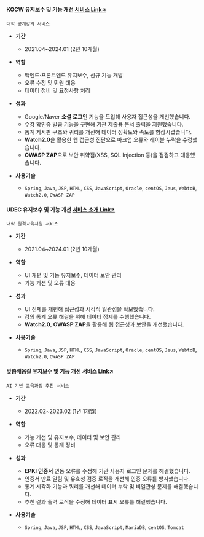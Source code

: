 #### KOCW 유지보수 및 기능 개선 [서비스 Link↗](https://www.kocw.net/)
`대학 공개강의 서비스`
  
- **기간**
  - 2021.04~2024.01 (2년 10개월) 

- **역할**
  - 백엔드·프론트엔드 유지보수, 신규 기능 개발
  - 오류 수정 및 민원 대응
  - 데이터 정비 및 요청사항 처리

- **성과**
  - Google/Naver **소셜 로그인** 기능을 도입해 사용자 접근성을 개선했습니다.
  - 수강 확인증 발급 기능을 구현해 기관 제출용 문서 출력을 지원했습니다.
  - 통계 게시판 구조와 쿼리를 개선해 데이터 정확도와 속도를 향상시켰습니다.
  - **Watch2.0**을 활용한 웹 접근성 진단으로 마크업 오류와 레이블 누락을 수정했습니다.
  - **OWASP ZAP**으로 보안 취약점(XSS, SQL Injection 등)을 점검하고 대응했습니다.

- **사용기술**
  - `Spring`, `Java`, `JSP`, `HTML`, `CSS`, `JavaScript`, `Oracle`, `centOS`, `Jeus`, `WebtoB`, `Watch2.0`, `OWASP ZAP`
 

#### UDEC 유지보수 및 기능 개선 [서비스 소개 Link↗](http://kocw-n.xcache.kinxcdn.com/etc/resource/1.%20%ED%86%B5%ED%95%A9%20%EB%88%84%EB%A6%AC%EC%A7%91(%ED%99%88%ED%8E%98%EC%9D%B4%EC%A7%80)%20%EC%9D%B4%EC%9A%A9%20%EA%B0%80%EC%9D%B4%EB%93%9C_%EC%88%98%EC%A0%95.pdf)
`대학 원격교육지원 서비스`
  
- **기간**
  - 2021.04~2024.01 (2년 10개월) 

- **역할**
  - UI 개편 및 기능 유지보수, 데이터 보안 관리
  - 기능 개선 및 오류 대응

- **성과**
  - UI 전체를 개편해 접근성과 시각적 일관성을 확보했습니다.  
  - 강의 통계 오류 해결을 위해 데이터 정제를 수행했습니다.
  - **Watch2.0**, **OWASP ZAP**을 활용해 웹 접근성과 보안을 개선했습니다.

- **사용기술**
    - `Spring`, `Java`, `JSP`, `HTML`, `CSS`, `JavaScript`, `Oracle`, `centOS`, `Jeus`, `WebtoB`, `Watch2.0`, `OWASP ZAP`
 

#### 맞춤배움길 유지보수 및 기능 개선 [서비스 Link↗](https://cures.kr/)
`AI 기반 교육과정 추천 서비스`
  
- **기간**
  - 2022.02~2023.02 (1년 1개월) 

- **역할**
  - 기능 개선 및 유지보수, 데이터 및 보안 관리
  - 오류 대응 및 통계 정비

- **성과**
  - **EPKI 인증서** 연동 오류를 수정해 기관 사용자 로그인 문제를 해결했습니다.
  - 인증서 만료 알림 및 유효성 검증 로직을 개선해 인증 오류를 방지했습니다.
  - 통계 시각화 기능과 쿼리를 개선해 데이터 누락 및 비일관성 문제를 해결했습니다.
  - 추천 결과 출력 로직을 수정해 데이터 표시 오류를 해결했습니다.

- **사용기술**
  - `Spring`, `Java`, `JSP`, `HTML`, `CSS`, `JavaScript`, `MariaDB`, `centOS`, `Tomcat`
